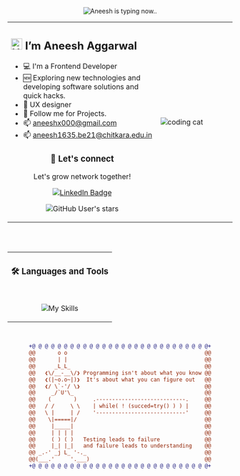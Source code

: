 <div align="center"> 

![Aneesh is typing now..](https://readme-typing-svg.demolab.com?font=Fira+Code&weight=900&size=20&duration=3000&pause=1000&color=0000FF&center=true&width=400&height=30&lines=Frontend+Developer;UX+Designer;Postman+Student+Leader)
</div>

<table><tr><td valign="top" width="40%"> 

## <img width="25px" src="./devvsakib-hello.gif" alt="Hello Dev!"> I’m Aneesh Aggarwal

- 💻 I'm a Frontend Developer
- 🆕 Exploring new technologies and developing software solutions and quick hacks.
- 🧩 UX designer
- 📁 Follow me for Projects.
- 📫 aneeshx000@gmail.com
- 📫 aneesh1635.be21@chitkara.edu.in

<div align="center" display="flex"> 

### 💬 Let's connect
Let's grow network together!

[![LinkedIn Badge](https://img.shields.io/badge/LinkedIn-yellow?logo=linkedin&logoColor=blue)](https://www.linkedin.com/in/aneeshaggarwal/)

![GitHub User's stars](https://img.shields.io/github/stars/007aneesh?label=%E2%AD%90GitHub%20stars&style=flat-square&color=yellow)
  
  </p>  
  
  
 
 </div>

</td><td width="30%">

<img src="https://camo.githubusercontent.com/8bf6f6d78abc81fcf9c49f10649423e73ea44bc248e83aaae8759d401c829a84/68747470733a2f2f70687973696373677572756b756c2e66696c65732e776f726470726573732e636f6d2f323031392f30322f6368617261637465722d312e676966" alt="coding cat"> 

</tr></tr></table> 
<br>
<br>

<table><tr><td align="center" valign="top" width="100%">

### 🛠️ Languages and Tools
 
<br> 
 
![My Skills](https://skillicons.dev/icons?i=js,react,html,css,tailwind,materialui,redux,figma,xd,cpp,vscode,bash,git,postman,github&perline=15) 

</td>
  </tr>
 </table>

<br>
<!--🤖ASCIIART / 🌐WEBSITES: https://asciiart.website/ & https://github.com/github/markup/issues/1440#issuecomment-803889380 -->

<div align="center">
  
```diff
+@ @ @ @ @ @ @ @ @ @ @ @ @ @ @ @ @ @ @ @ @ @ @ @ @ @ @ @+
@@       o o                                           @@
@@       | |                                           @@
@@      _L_L_                                          @@
@@   ❮\/__-__\/❯ Programming isn't about what you know @@
@@   ❮(|~o.o~|)❯  It's about what you can figure out   @@
@@   ❮/ \`-'/ \❯                                       @@
@@     _/`U'\_                                         @@
@@    (       )     .----------------------------.     @@
@@   / /     \ \    | while( ! (succed=try() ) ) |     @@
@@   \ |     | /    '----------------------------'     @@
@@    \|=====|/                                        @@
@@     |_____|                                         @@
@@     | | | |                                         @@
@@     ( ) ( )   Testing leads to failure              @@
@@     |_| |_|   and failure leads to understanding    @@
@@ _.-' _j L_ '-._                                     @@
@@(___.'     '.___)                                    @@
+@ @ @ @ @ @ @ @ @ @ @ @ @ @ @ @ @ @ @ @ @ @ @ @ @ @ @ @+
```
  
</div>



